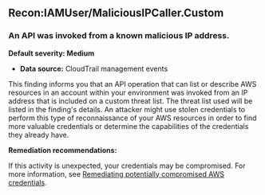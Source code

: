 

Recon:IAMUser/MaliciousIPCaller.Custom
--------------------------------------

### An API was invoked from a known malicious IP address.

**Default severity: Medium**

* **Data source:** CloudTrail management events

This finding informs you that an API operation that can list or describe AWS resources in an account within your environment was invoked from an IP address that is included on a custom threat list. The threat list used will be listed in the finding's details. An attacker might use stolen credentials to perform this type of reconnaissance of your AWS resources in order to find more valuable credentials or determine the capabilities of the credentials they already have.

**Remediation recommendations:**

If this activity is unexpected, your credentials may be compromised. For more information, see [Remediating potentially compromised AWS credentials](https://docs.aws.amazon.com/guardduty/latest/ug/compromised-creds.html).

